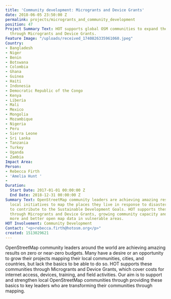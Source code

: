 ```yaml
---
title: 'Community development: Microgrants and Device Grants'
date: 2018-06-05 23:50:00 Z
permalink: projects/microgrants_and_community_development
position: 47
Project Summary Text: HOT supports global OSM communities to expand their local projects
  through Microgrants and Device Grants.
Feature Image: "/uploads/received_1740826335961060.jpeg"
Country:
- Bangladesh
- Niger
- Benin
- Botswana
- Colombia
- Ghana
- Guinea
- Haiti
- Indonesia
- Democratic Republic of the Congo
- Kenya
- Liberia
- Mali
- Mexico
- Mongolia
- Mozambique
- Nigeria
- Peru
- Sierra Leone
- Sri Lanka
- Tanzania
- Turkey
- Uganda
- Zambia
Impact Area: 
Person:
- Rebecca Firth
- 'Amelia Hunt '
- 
Duration:
  Start Date: 2017-01-01 00:00:00 Z
  End Date: 2018-12-31 00:00:00 Z
Summary Text: OpenStreetMap community leaders are achieving amazing results leading
  local initiatives to map the places they live in response to disaster risks, and
  to contribute to the Sustainable Development Goals. HOT supports these projects
  through Microgrants and Device Grants, growing community capacity and encouraging
  more and better open map data in vulnerable areas.
HOT Involvement: Community Development
Contact: "<p>rebecca.firth@hotosm.org</p>"
created: 1513029621
---
```


OpenStreetMap community leaders around the world are achieving amazing results on zero or near-zero budgets. Many have a desire or an opportunity to grow their projects mapping their local communities, cities, and countries, but lack the basics to be able to do so. HOT supports these communities through Microgrants and Device Grants, which cover costs for internet access, devices, training, and field activities. Our aim is to support and strengthen local OpenStreetMap communities through providing these basics to key leaders who are transforming their communities through mapping.